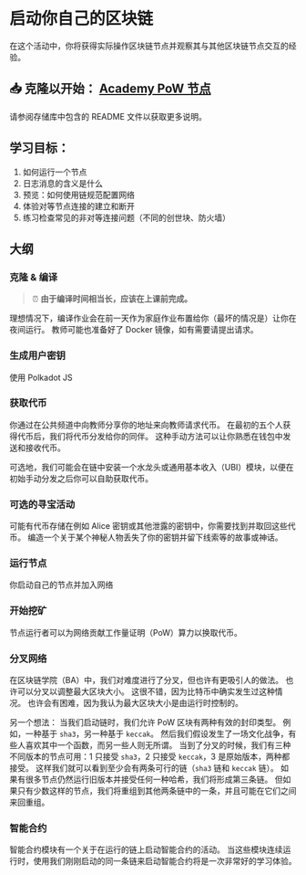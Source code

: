 # 启动你自己的区块链

<!-- FIXME 这主要是面向教师的内容，已调整为以“你”（学生）作为读者。我们希望这些内容面向学生吗？教师指南可以引用这些内容。 -->

在这个活动中，你将获得实际操作区块链节点并观察其与其他区块链节点交互的经验。

## 📥 克隆以开始： <a target="_blank" href="https://github.com/Polkadot-Blockchain-Academy/Academy-PoW">Academy PoW 节点</a>

请参阅存储库中包含的 README 文件以获取更多说明。

## 学习目标：

1. 如何运行一个节点
1. 日志消息的含义是什么
1. 预览：如何使用链规范配置网络
1. 体验对等节点连接的建立和断开
1. 练习检查常见的非对等连接问题（不同的创世块、防火墙）

## 大纲

### 克隆 & 编译

> ⏰ **由于编译时间相当长，应该在上课前完成。**

理想情况下，编译作业会在前一天作为家庭作业布置给你（最坏的情况是）让你在夜间运行。
教师可能也准备好了 Docker 镜像，如有需要请提出请求。

### 生成用户密钥

使用 Polkadot JS

### 获取代币

你通过在公共频道中向教师分享你的地址来向教师请求代币。
在最初的五个人获得代币后，我们将代币分发给你的同伴。
这种手动方法可以让你熟悉在钱包中发送和接收代币。

可选地，我们可能会在链中安装一个水龙头或通用基本收入（UBI）模块，以便在初始手动分发之后你可以自助获取代币。

### 可选的寻宝活动

可能有代币存储在例如 Alice 密钥或其他泄露的密钥中，你需要找到并取回这些代币。
编造一个关于某个神秘人物丢失了你的密钥并留下线索等的故事或神话。

### 运行节点

你启动自己的节点并加入网络

### 开始挖矿

节点运行者可以为网络贡献工作量证明（PoW）算力以换取代币。

### 分叉网络

在区块链学院（BA）中，我们对难度进行了分叉，但也许有更吸引人的做法。
也许可以分叉以调整最大区块大小。
这很不错，因为比特币中确实发生过这种情况。
也许会有困难，因为我认为最大区块大小是由运行时控制的。

另一个想法：
当我们启动链时，我们允许 PoW 区块有两种有效的封印类型。
例如，一种基于 `sha3`，另一种基于 `keccak`。
然后我们假设发生了一场文化战争，有些人喜欢其中一个函数，而另一些人则无所谓。
当到了分叉的时候，我们有三种不同版本的节点可用：1 只接受 `sha3`，2 只接受 `keccak`，3 是原始版本，两种都接受。
这样我们就可以看到至少会有两条可行的链（`sha3` 链和 `keccak` 链）。
如果有很多节点仍然运行旧版本并接受任何一种哈希，我们将形成第三条链。
但如果只有少数这样的节点，我们将重组到其他两条链中的一条，并且可能在它们之间来回重组。

<!--
### 轻客户端

TODO

### 其他基础设施

比如区块浏览器或索引器？
-->

### 智能合约

智能合约模块有一个关于在运行的链上启动智能合约的活动。
当这些模块连续运行时，使用我们刚刚启动的同一条链来启动智能合约将是一次非常好的学习体验。